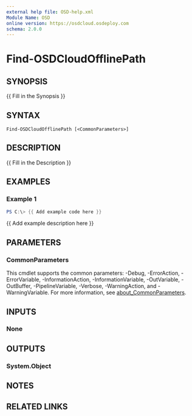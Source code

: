 ```yaml
---
external help file: OSD-help.xml
Module Name: OSD
online version: https://osdcloud.osdeploy.com
schema: 2.0.0
---
```


# Find-OSDCloudOfflinePath

## SYNOPSIS
{{ Fill in the Synopsis }}

## SYNTAX

```
Find-OSDCloudOfflinePath [<CommonParameters>]
```

## DESCRIPTION
{{ Fill in the Description }}

## EXAMPLES

### Example 1
```powershell
PS C:\> {{ Add example code here }}
```

{{ Add example description here }}

## PARAMETERS

### CommonParameters
This cmdlet supports the common parameters: -Debug, -ErrorAction, -ErrorVariable, -InformationAction, -InformationVariable, -OutVariable, -OutBuffer, -PipelineVariable, -Verbose, -WarningAction, and -WarningVariable. For more information, see [about_CommonParameters](http://go.microsoft.com/fwlink/?LinkID=113216).

## INPUTS

### None

## OUTPUTS

### System.Object
## NOTES

## RELATED LINKS
